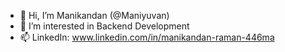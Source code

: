 - 👋 Hi, I’m Manikandan (@Maniyuvan)
- 👀 I’m interested in Backend Development
- 📫 LinkedIn: www.linkedin.com/in/manikandan-raman-446ma

